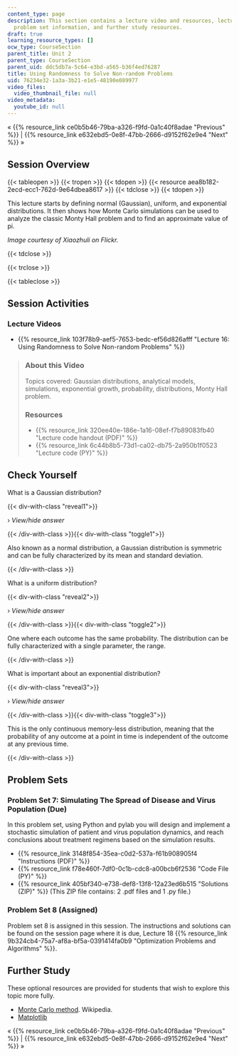 ```yaml
---
content_type: page
description: This section contains a lecture video and resources, lecture questions;
  problem set information, and further study resources.
draft: true
learning_resource_types: []
ocw_type: CourseSection
parent_title: Unit 2
parent_type: CourseSection
parent_uid: ddc5db7a-5c64-e3bd-a565-b36f4ed76287
title: Using Randomness to Solve Non-random Problems
uid: 76234e32-1a3a-3b21-e1e5-48190e089977
video_files:
  video_thumbnail_file: null
video_metadata:
  youtube_id: null
---
```

« {{% resource_link ce0b5b46-79ba-a326-f9fd-0a1c40f8adae "Previous" %}} | {{% resource_link e632ebd5-0e8f-47bb-2666-d9152f62e9e4 "Next" %}} »

Session Overview
----------------

{{< tableopen >}}
{{< tropen >}}
{{< tdopen >}}
{{< resource aea8b182-2ecd-ecc1-762d-9e64dbea8617 >}}
{{< tdclose >}}
{{< tdopen >}}


This lecture starts by defining normal (Gaussian), uniform, and exponential distributions. It then shows how Monte Carlo simulations can be used to analyze the classic Monty Hall problem and to find an approximate value of pi.

_Image courtesy of Xiaozhuli on Flickr._


{{< tdclose >}}

{{< trclose >}}

{{< tableclose >}}

Session Activities
------------------

### Lecture Videos

*   {{% resource_link 103f78b9-aef5-7653-bedc-ef56d826afff "Lecture 16: Using Randomness to Solve Non-random Problems" %}}

> ### About this Video
> 
> Topics covered: Gaussian distributions, analytical models, simulations, exponential growth, probability, distributions, Monty Hall problem.
> 
> ### Resources
> 
> *   {{% resource_link 320ee40e-186e-1a16-08ef-f7b89083fb40 "Lecture code handout (PDF)" %}}
> *   {{% resource_link 6c44b8b5-73d1-ca02-db75-2a950b1f0523 "Lecture code (PY)" %}}

Check Yourself
--------------

What is a Gaussian distribution?

{{< div-with-class "reveal1">}}

› _View/hide answer_

{{< /div-with-class >}}{{< div-with-class "toggle1">}}

Also known as a normal distribution, a Gaussian distribution is symmetric and can be fully characterized by its mean and standard deviation.

{{< /div-with-class >}}

What is a uniform distribution?

{{< div-with-class "reveal2">}}

› _View/hide answer_

{{< /div-with-class >}}{{< div-with-class "toggle2">}}

One where each outcome has the same probability. The distribution can be fully characterized with a single parameter, the range.

{{< /div-with-class >}}

What is important about an exponential distribution?

{{< div-with-class "reveal3">}}

› _View/hide answer_

{{< /div-with-class >}}{{< div-with-class "toggle3">}}

This is the only continuous memory-less distribution, meaning that the probability of any outcome at a point in time is independent of the outcome at any previous time.

{{< /div-with-class >}}

Problem Sets
------------

### Problem Set 7: Simulating The Spread of Disease and Virus Population (Due)

In this problem set, using Python and pylab you will design and implement a stochastic simulation of patient and virus population dynamics, and reach conclusions about treatment regimens based on the simulation results.

*   {{% resource_link 3148f854-35ea-c0d2-537a-f61b908905f4 "Instructions (PDF)" %}}
*   {{% resource_link f78e460f-7df0-0c1b-cdc8-a00bcb6f2536 "Code File (PY)" %}}
*   {{% resource_link 405bf340-e738-def8-13f8-12a23ed6b515 "Solutions (ZIP)" %}} (This ZIP file contains: 2 .pdf files and 1 .py file.)

### Problem Set 8 (Assigned)

Problem set 8 is assigned in this session. The instructions and solutions can be found on the session page where it is due, Lecture 18 {{% resource_link 9b324cb4-75a7-af8a-bf5a-0391414fa0b9 "Optimization Problems and Algorithms" %}}.

Further Study
-------------

These optional resources are provided for students that wish to explore this topic more fully.

*   [Monte Carlo method](http://en.wikipedia.org/wiki/Monte_Carlo_method). Wikipedia.
*   [Matplotlib](http://matplotlib.sourceforge.net/)

« {{% resource_link ce0b5b46-79ba-a326-f9fd-0a1c40f8adae "Previous" %}} | {{% resource_link e632ebd5-0e8f-47bb-2666-d9152f62e9e4 "Next" %}} »
